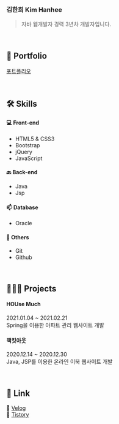 ### 김한희 Kim Hanhee
> 자바 웹개발자 경력 3년차 개발자입니다.

<br>

🚀 Portfolio
----------
[포트폴리오](https://www.notion.so/dc2e35b5cf44417b9d1d11f4876aee57)

<br>

🛠 Skills 
----------
#### 💻 Front-end
- HTML5 & CSS3  
- Bootstrap  
- jQuery  
- JavaScript  
  
#### 🔙 Back-end  
- Java  
- Jsp  
  
#### 📫 Database  
- Oracle  
  
#### 👏 Others  
- Git  
- Github  

<br>

👩🏻‍💻 Projects
----------
#### HOUse Much  
2021.01.04 ~ 2021.02.21  
Spring을 이용한 아파트 관리 웹사이트 개발  
#### 책킷아웃  
2020.12.14 ~ 2020.12.30  
Java, JSP를 이용한 온라인 이북 웹사이트 개발

<br>

🌱 Link
----------
🔗 [Velog](https://velog.io/@hanheekim)  
📕 [Tistory](https://marchdev.tistory.com)
